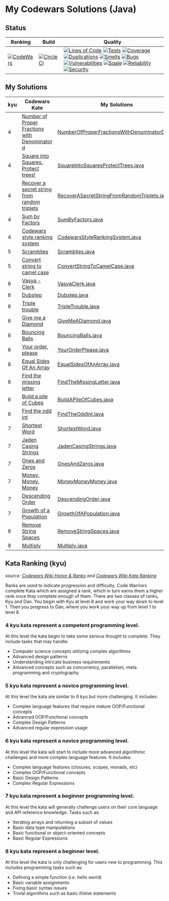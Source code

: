 # My Codewars Solutions (Java)

## Status
| Ranking | Build | Quality |
| --- | --- | --- |
| [![CodeWars](https://www.codewars.com/users/jeppestaerk/badges/micro)](https://www.codewars.com/users/jeppestaerk) | [![CircleCI](https://circleci.com/gh/jeppestaerk/My-CodeWars-Solutions-Java.svg?style=svg)](https://circleci.com/gh/jeppestaerk/My-CodeWars-Solutions-Java) | [![Lines of Code](https://sonarcloud.io/api/badges/measure?key=io.staerk%3Acodewars&metric=ncloc)](https://sonarcloud.io/dashboard?id=io.staerk%3Acodewars) [![Tests](https://sonarcloud.io/api/badges/measure?key=io.staerk%3Acodewars&metric=test_success_density)](https://sonarcloud.io/dashboard?id=io.staerk%3Acodewars) [![Coverage](https://sonarcloud.io/api/badges/measure?key=io.staerk%3Acodewars&metric=coverage)](https://sonarcloud.io/dashboard?id=io.staerk%3Acodewars) [![Duplications](https://sonarcloud.io/api/badges/measure?key=io.staerk%3Acodewars&metric=duplicated_lines_density)](https://sonarcloud.io/dashboard?id=io.staerk%3Acodewars) [![Smells](https://sonarcloud.io/api/badges/measure?key=io.staerk%3Acodewars&metric=code_smells)](https://sonarcloud.io/dashboard?id=io.staerk%3Acodewars) [![Bugs](https://sonarcloud.io/api/badges/measure?key=io.staerk%3Acodewars&metric=bugs)](https://sonarcloud.io/dashboard?id=io.staerk%3Acodewars) [![Vulnerabilities](https://sonarcloud.io/api/badges/measure?key=io.staerk%3Acodewars&metric=vulnerabilities)](https://sonarcloud.io/dashboard?id=io.staerk%3Acodewars) [![Sqale](https://sonarcloud.io/api/badges/measure?key=io.staerk%3Acodewars&metric=sqale_rating)](https://sonarcloud.io/dashboard?id=io.staerk%3Acodewars) [![Reliability](https://sonarcloud.io/api/badges/measure?key=io.staerk%3Acodewars&metric=reliability_rating)](https://sonarcloud.io/dashboard?id=io.staerk%3Acodewars) [![Security](https://sonarcloud.io/api/badges/measure?key=io.staerk%3Acodewars&metric=security_rating)](https://sonarcloud.io/dashboard?id=io.staerk%3Acodewars) |

## My Solutions
| kyu | Codewars Kate | My Solutions |
| --- | --- | --- |
| 4 | [Number of Proper Fractions with Denominator d](https://www.codewars.com/kata/55b7bb74a0256d4467000070) | [NumberOfProperFractionsWithDenominatorD.java](https://github.com/jeppestaerk/My-CodeWars-Solutions-Java/blob/master/src/main/java/kata/kyu4/NumberOfProperFractionsWithDenominatorD.java) |
| 4 | [Square into Squares. Protect trees!](https://www.codewars.com/kata/54eb33e5bc1a25440d000891) | [SquareIntoSquaresProtectTrees.java](SquareIntoSquaresProtectTrees.java) |
| 4 | [Recover a secret string from random triplets](https://www.codewars.com/kata/53f40dff5f9d31b813000774) | [RecoverASecretStringFromRandomTriplets.java](https://github.com/jeppestaerk/My-CodeWars-Solutions-Java/blob/master/src/main/java/kata/kyu4/RecoverASecretStringFromRandomTriplets.java) |
| 4 | [Sum by Factors](https://www.codewars.com/kata/54d496788776e49e6b00052f) | [SumByFactors.java](https://github.com/jeppestaerk/My-CodeWars-Solutions-Java/blob/master/src/main/java/kata/kyu4/SumByFactors.java) |
| 4 | [Codewars style ranking system](https://www.codewars.com/kata/51fda2d95d6efda45e00004e) | [CodewarsStyleRankingSystem.java](https://github.com/jeppestaerk/My-CodeWars-Solutions-Java/blob/master/src/main/java/kata/kyu4/CodewarsStyleRankingSystem.java) |
| 5 | [Scramblies](https://www.codewars.com/kata/55c04b4cc56a697bb0000048) | [Scramblies.java](https://github.com/jeppestaerk/My-CodeWars-Solutions-Java/blob/master/src/main/java/kata/kyu5/Scramblies.java) |
| 5 | [Convert string to camel case](https://www.codewars.com/kata/517abf86da9663f1d2000003) | [ConvertStringToCamelCase.java](https://github.com/jeppestaerk/My-CodeWars-Solutions-Java/blob/master/src/main/java/kata/kyu5/ConvertStringToCamelCase.java) |
| 6 | [Vasya - Clerk](https://www.codewars.com/kata/555615a77ebc7c2c8a0000b8) | [VasyaClerk.java](https://github.com/jeppestaerk/My-CodeWars-Solutions-Java/blob/master/src/main/java/kata/kyu6/VasyaClerk.java) |
| 6 | [Dubstep](https://www.codewars.com/kata/551dc350bf4e526099000ae5) | [Dubstep.java](https://github.com/jeppestaerk/My-CodeWars-Solutions-Java/blob/master/src/main/java/kata/kyu6/Dubstep.java) |
| 6 | [Triple trouble](https://www.codewars.com/kata/55d5434f269c0c3f1b000058) | [TripleTrouble.java](https://github.com/jeppestaerk/My-CodeWars-Solutions-Java/blob/master/src/main/java/kata/kyu6/TripleTrouble.java) |
| 6 | [Give me a Diamond](https://www.codewars.com/kata/5503013e34137eeeaa001648) | [GiveMeADiamond.java](https://github.com/jeppestaerk/My-CodeWars-Solutions-Java/blob/master/src/main/java/kata/kyu6/GiveMeADiamond.java) |
| 6 | [Bouncing Balls](https://www.codewars.com/kata/5544c7a5cb454edb3c000047) | [BouncingBalls.java](https://github.com/jeppestaerk/My-CodeWars-Solutions-Java/blob/master/src/main/java/kata/kyu6/BouncingBalls.java) |
| 6 | [Your order, please](https://www.codewars.com/kata/55c45be3b2079eccff00010f) | [YourOrderPlease.java](https://github.com/jeppestaerk/My-CodeWars-Solutions-Java/blob/master/src/main/java/kata/kyu6/YourOrderPlease.java) |
| 6 | [Equal Sides Of An Array](https://www.codewars.com/kata/5679aa472b8f57fb8c000047) | [EqualSidesOfAnArray.java](https://github.com/jeppestaerk/My-CodeWars-Solutions-Java/blob/master/src/main/java/kata/kyu6/EqualSidesOfAnArray.java) |
| 6 | [Find the missing letter](https://www.codewars.com/kata/5839edaa6754d6fec10000a2) | [FindTheMissingLetter.java](https://github.com/jeppestaerk/My-CodeWars-Solutions-Java/blob/master/src/main/java/kata/kyu6/FindTheMissingLetter.java) |
| 6 | [Build a pile of Cubes](https://www.codewars.com/kata/5592e3bd57b64d00f3000047) | [BuildAPileOfCubes.java](https://github.com/jeppestaerk/My-CodeWars-Solutions-Java/blob/master/src/main/java/kata/kyu6/BuildAPileOfCubes.java) |
| 6 | [Find the odd int](https://www.codewars.com/kata/54da5a58ea159efa38000836) | [FindTheOddInt.java](https://github.com/jeppestaerk/My-CodeWars-Solutions-Java/blob/master/src/main/java/kata/kyu6/FindTheOddInt.java) |
| 7 | [Shortest Word](https://www.codewars.com/kata/57cebe1dc6fdc20c57000ac9) | [ShortestWord.java](https://github.com/jeppestaerk/My-CodeWars-Solutions-Java/blob/master/src/main/java/kata/kyu7/ShortestWord.java) |
| 7 | [Jaden Casing Strings](https://www.codewars.com/kata/5390bac347d09b7da40006f6) | [JadenCasingStrings.java](https://github.com/jeppestaerk/My-CodeWars-Solutions-Java/blob/master/src/main/java/kata/kyu7/JadenCasingStrings.java) |
| 7 | [Ones and Zeros](https://www.codewars.com/kata/578553c3a1b8d5c40300037c) | [OnesAndZeros.java](https://github.com/jeppestaerk/My-CodeWars-Solutions-Java/blob/master/src/main/java/kata/kyu7/OnesAndZeros.java) |
| 7 | [Money, Money, Money](https://www.codewars.com/kata/563f037412e5ada593000114) | [MoneyMoneyMoney.java](https://github.com/jeppestaerk/My-CodeWars-Solutions-Java/blob/master/src/main/java/kata/kyu7/MoneyMoneyMoney.java) |
| 7 | [Descending Order](https://www.codewars.com/kata/5467e4d82edf8bbf40000155) | [DescendingOrder.java](https://github.com/jeppestaerk/My-CodeWars-Solutions-Java/blob/master/src/main/java/kata/kyu7/DescendingOrder.java) |
| 7 | [Growth of a Population](https://www.codewars.com/kata/563b662a59afc2b5120000c6) | [GrowthOfAPopulation.java](https://github.com/jeppestaerk/My-CodeWars-Solutions-Java/blob/master/src/main/java/kata/kyu7/GrowthOfAPopulation.java) |
| 8 | [Remove String Spaces](https://www.codewars.com/kata/57eae20f5500ad98e50002c5) | [RemoveStringSpaces.java](https://github.com/jeppestaerk/My-CodeWars-Solutions-Java/blob/master/src/main/java/kata/kyu8/RemoveStringSpaces.java) |
| 8 | [Multiply](https://www.codewars.com/kata/50654ddff44f800200000004) | [Multiply.java](https://github.com/jeppestaerk/My-CodeWars-Solutions-Java/blob/master/src/main/java/kata/kyu8/Multiply.java) |

## Kata Ranking (kyu)
*source: [Codewars Wiki Honor & Ranks](https://github.com/Codewars/codewars.com/wiki/Honor-&-Ranks) and [Codewars Wiki Kata Ranking](https://github.com/Codewars/codewars.com/wiki/Kata-Ranking)*

Ranks are used to indicate progression and difficulty. Code Warriors complete Kata which are assigned a rank, which in turn earns them a higher rank once they complete enough of them. There are two classes of ranks, Kyu and Dan. You begin with Kyu at level 8 and work your way down to level 1. Then you progress to Dan, where you work your way up from level 1 to level 8.

<!--
### **1 kyu** kata represent a proficient programming level.

At this level kata are similar to 2 kyu but more challenging. They may include concepts such as:
* Advanced AI/machine learning algorithms
* Complex interpreters and compilers
* Complex Mini-programs with multiple feature requirements (such as a complete markdown parser)
-->
<!--
### **2 kyu** kata represent a proficient programming level.

At this level kata require a mature understanding of complex programming concepts - concepts such as:
* Complex AI/machine learning algorithms
* Reverse engineering techniques
* Basic interpreters and compilers
* Basic mini-programs with multiple feature requirements (such as a basic markdown parser)
-->
<!--
### **3 kyu** kata represent a competent programming level.

At this level the kata are similar to 4 kyu but are more challenging. They include tasks that may handle:
* Computer science concepts utilizing advanced algorithms
* Ability to implement advanced requirements in a scalable fashion
* Basic AI/machine learning algorithms
* Detailed usage of advanced concepts such as concurrency, parallelism and cryptography
-->
### **4 kyu** kata represent a competent programming level.

At this level the kata begin to take some serious thought to complete. They include tasks that may handle:
* Computer science concepts utilizing complex algorithms
* Advanced design patterns
* Understanding intricate business requirements
* Advanced concepts such as concurrency, parallelism, meta programming and cryptography

### **5 kyu** kata represent a novice programming level.

At this level the kata are similar to 6 kyu but more challenging. It includes:
* Complex language features that require mature OOP/Functional concepts
* Advanced OOP/Functional concepts
* Complex Design Patterns
* Advanced regular expression usage

### **6 kyu** kata represent a novice programming level.

At this level the kata will start to include more advanced algorithmic challenges and more complex language features. It includes:
* Complex language features (closures, scopes, monads, etc)
* Complex OOP/Functional concepts
* Basic Design Patterns
* Complex Regular Expressions

### **7 kyu** kata represent a beginner programming level.

At this level the kata will generally challenge users on their core language and API reference knowledge. Tasks such as:
* Iterating arrays and returning a subset of values
* Basic data type manipulations
* Basic functional or object-oriented concepts
* Basic Regular Expressions

### **8 kyu** kata represent a beginner level.

At this level the kata is only challenging for users new to programming. This includes programming tasks such as:
* Defining a simple function (i.e. hello world)
* Basic variable assignments
* Fixing basic syntax issues
* Trivial algorithms such as basic if/else statements